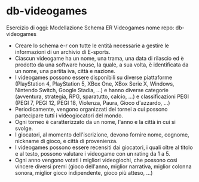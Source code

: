 # db-videogames

Esercizio di oggi: Modellazione Schema ER Videogames
nome repo: db-videogames
- Creare lo schema e-r con tutte le entità necessarie a gestire le informazioni di un archivio di E-sports.
- Ciascun videogame ha un nome, una trama, una data di rilascio ed è prodotto da una software house, la quale, a sua volta, è identificata da un nome, una partita iva, città e nazione.
- I videogames possono essere disponibili su diverse piattaforme (PlayStation 4, PlayStation 5, XBox One, XBox Serie X, Windows, Nintendo Switch, Google Stadia, ...) e hanno diverse categorie (avventura, strategia, RPG, sparatutto, calcio, ...) e classificazioni PEGI (PEGI 7, PEGI 12, PEGI 18, Violenza, Paura, Gioco d'azzardo, ...)  
- Periodicamente, vengono organizzati dei tornei a cui possono partecipare tutti i videogiocatori del mondo.
- Ogni torneo è caratterizzato da un nome, l'anno e la città in cui si svolge.
- I giocatori, al momento dell'iscrizione, devono fornire nome, cognome, nickname di gioco, e città di provenienza.
- I videogames possono essere recensiti dai giocatori, i quali oltre al titolo e al testo, possono valutare i videogame con un rating da 1 a 5.
- Ogni anno vengono votati i migliori videogiochi, che possono così vincere diversi premi (gioco dell'anno, miglior narrativa, miglior colonna sonora, miglior gioco indipendente, gioco più atteso, ...)

